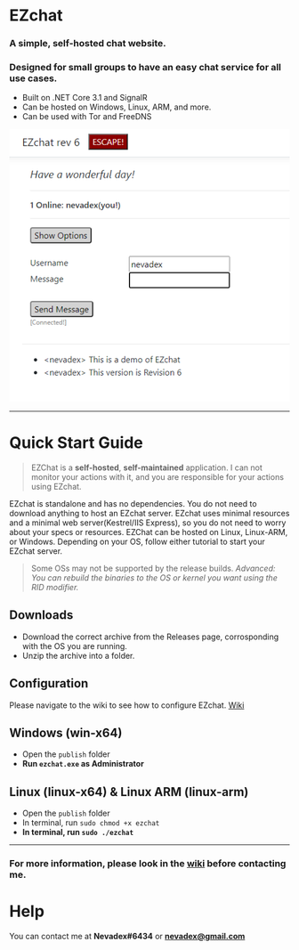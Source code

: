 # EZchat
### A simple, self-hosted chat website.
### Designed for small groups to have an easy chat service for all use cases.
- Built on .NET Core 3.1 and SignalR
- Can be hosted on Windows, Linux, ARM, and more.
- Can be used with Tor and FreeDNS

![ezchat demo pic](https://github.com/nevadex/ezchat/blob/master/repo/ezchat_rev6_.png?raw=true)

---

# Quick Start Guide
> EZChat is a **self-hosted**, **self-maintained** application. I can not monitor your actions with it, and you are responsible for your actions using EZchat.

EZchat is standalone and has no dependencies. You do not need to download anything to host an EZchat server.
EZchat uses minimal resources and a minimal web server(Kestrel/IIS Express), so you do not need to worry about your specs or resources.
EZChat can be hosted on Linux, Linux-ARM, or Windows. Depending on your OS, follow either tutorial to start your EZchat server.

> Some OSs may not be supported by the release builds.  *Advanced: You can rebuild the binaries to the OS or kernel you want using the RID modifier.*

## Downloads

- Download the correct archive from the Releases page, corrosponding with the OS you are running.
- Unzip the archive into a folder.

## Configuration

Please navigate to the wiki to see how to configure EZchat.
[Wiki](https://github.com/nevadex/ezchat/wiki/Configuration)

## Windows (win-x64)

- Open the `publish` folder
- **Run `ezchat.exe` as Administrator**

## Linux (linux-x64) & Linux ARM (linux-arm)

- Open the `publish` folder
- In terminal, run `sudo chmod +x ezchat`
- **In terminal, run `sudo ./ezchat`**

---

### For more information, please look in the [wiki](https://github.com/nevadex/ezchat/wiki/) before contacting me.

# Help

You can contact me at **Nevadex#6434** or [**nevadex@gmail.com**](mailto:nevadex@gmail.com)
